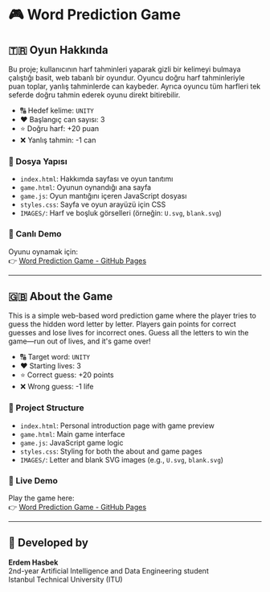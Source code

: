 # 🎮 Word Prediction Game

## 🇹🇷 Oyun Hakkında

Bu proje; kullanıcının harf tahminleri yaparak gizli bir kelimeyi bulmaya çalıştığı basit, web tabanlı bir oyundur. Oyuncu doğru harf tahminleriyle puan toplar, yanlış tahminlerde can kaybeder. Ayrıca oyuncu tüm harfleri tek seferde doğru tahmin ederek oyunu direkt bitirebilir.

- 🔠 Hedef kelime: `UNITY`
- ❤️ Başlangıç can sayısı: 3
- ⭐ Doğru harf: +20 puan
- ❌ Yanlış tahmin: -1 can

### 📂 Dosya Yapısı
- `index.html`: Hakkımda sayfası ve oyun tanıtımı
- `game.html`: Oyunun oynandığı ana sayfa
- `game.js`: Oyun mantığını içeren JavaScript dosyası
- `styles.css`: Sayfa ve oyun arayüzü için CSS
- `IMAGES/`: Harf ve boşluk görselleri (örneğin: `U.svg`, `blank.svg`)

### 🔗 Canlı Demo
Oyunu oynamak için:  
👉 [Word Prediction Game - GitHub Pages](https://itu-itis24-hasbek22.github.io/projelerim/bbf101e_project/index.html)

---

## 🇬🇧 About the Game

This is a simple web-based word prediction game where the player tries to guess the hidden word letter by letter. Players gain points for correct guesses and lose lives for incorrect ones. Guess all the letters to win the game—run out of lives, and it's game over!

- 🔠 Target word: `UNITY`
- ❤️ Starting lives: 3
- ⭐ Correct guess: +20 points
- ❌ Wrong guess: -1 life

### 📂 Project Structure
- `index.html`: Personal introduction page with game preview
- `game.html`: Main game interface
- `game.js`: JavaScript game logic
- `styles.css`: Styling for both the about and game pages
- `IMAGES/`: Letter and blank SVG images (e.g., `U.svg`, `blank.svg`)

### 🔗 Live Demo
Play the game here:  
👉 [Word Prediction Game - GitHub Pages](https://itu-itis24-hasbek22.github.io/projelerim/bbf101e_project/index.html)

---

## 👤 Developed by
**Erdem Hasbek**  
2nd-year Artificial Intelligence and Data Engineering student  
Istanbul Technical University (ITU)


